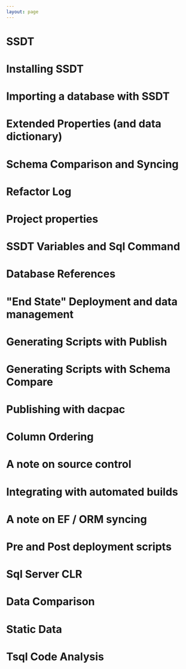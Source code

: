```yaml
---
layout: page
---
```


# SSDT

# Installing SSDT

# Importing a database with SSDT

# Extended Properties (and data dictionary)

# Schema Comparison and Syncing

# Refactor Log

# Project properties

# SSDT Variables and Sql Command

# Database References

# "End State" Deployment and data management

# Generating Scripts with Publish

# Generating Scripts with Schema Compare

# Publishing with dacpac

# Column Ordering

# A note on source control

# Integrating with automated builds

# A note on EF / ORM syncing

# Pre and Post deployment scripts

# Sql Server CLR

# Data Comparison

# Static Data

# Tsql Code Analysis